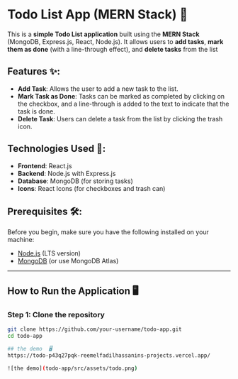 
# Todo List App (MERN Stack) 📝

This is a **simple Todo List application** built using the **MERN Stack** (MongoDB, Express.js, React, Node.js). It allows users to **add tasks**, **mark them as done** (with a line-through effect), and **delete tasks** from the list

## Features ✨:
- **Add Task**: Allows the user to add a new task to the list.
- **Mark Task as Done**: Tasks can be marked as completed by clicking on the checkbox, and a line-through is added to the text to indicate that the task is done.
- **Delete Task**: Users can delete a task from the list by clicking the trash icon.

## Technologies Used 🚀:
- **Frontend**: React.js
- **Backend**: Node.js with Express.js
- **Database**: MongoDB (for storing tasks)
- **Icons**: React Icons (for checkboxes and trash can)

## Prerequisites 🛠️:

Before you begin, make sure you have the following installed on your machine:

- [Node.js](https://nodejs.org/) (LTS version)
- [MongoDB](https://www.mongodb.com/try/download/community) (or use MongoDB Atlas)

---

## How to Run the Application 🖥️

### Step 1: Clone the repository

```bash
git clone https://github.com/your-username/todo-app.git
cd todo-app

## the demo  🖥️
https://todo-p43q27pqk-reemelfadilhassanins-projects.vercel.app/

![the demo](todo-app/src/assets/todo.png)
